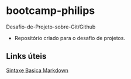 # bootcamp-philips
Desafio-de-Projeto-sobre-Git/Github
- Repositório criado para o desafio de projetos.

## Links úteis
[Sintaxe Basica Markdown](https://www.markdownguide.org/getting-started/)

